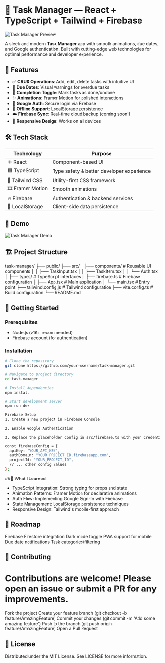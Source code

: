 # 📝 Task Manager — React + TypeScript + Tailwind + Firebase

![Task Manager Preview](https://via.placeholder.com/800x400?text=Task+Manager+Preview) <!-- Replace with actual screenshot -->

A sleek and modern **Task Manager** app with smooth animations, due dates, and Google authentication. Built with cutting-edge web technologies for optimal performance and developer experience.

## 🚀 Features

- ✅ **CRUD Operations**: Add, edit, delete tasks with intuitive UI
- 📅 **Due Dates**: Visual warnings for overdue tasks
- 🔄 **Completion Toggle**: Mark tasks as done/undone
- ✨ **Animations**: Framer Motion for polished interactions
- 🔐 **Google Auth**: Secure login via Firebase
- 💾 **Offline Support**: LocalStorage persistence
- ☁️ **Firebase Sync**: Real-time cloud backup (coming soon!)
- 🌙 **Responsive Design**: Works on all devices

## 🛠️ Tech Stack

| Technology       | Purpose                          |
|------------------|----------------------------------|
| ⚛️ React         | Component-based UI               |
| 🟦 TypeScript    | Type safety & better developer experience |
| 🎨 Tailwind CSS  | Utility-first CSS framework      |
| 🎞 Framer Motion | Smooth animations               |
| 🔥 Firebase      | Authentication & backend services |
| 💾 LocalStorage  | Client-side data persistence     |

## 📸 Demo

![Task Manager Demo](https://via.placeholder.com/600x300?text=Animated+GIF+Demo) <!-- Replace with GIF -->

## 🏗️ Project Structure

task-manager/
├── public/
├── src/
│ ├── components/ # Reusable UI components
│ │ ├── TaskInput.tsx
│ │ ├── TaskItem.tsx
│ │ └── Auth.tsx
│ ├── types/ # TypeScript interfaces
│ ├── firebase.ts # Firebase configuration
│ ├── App.tsx # Main application
│ └── main.tsx # Entry point
├── tailwind.config.js # Tailwind configuration
├── vite.config.ts # Build configuration
└── README.md

## 🚀 Getting Started

### Prerequisites

- Node.js (v16+ recommended)
- Firebase account (for authentication)

### Installation

```bash
# Clone the repository
git clone https://github.com/your-username/task-manager.git

# Navigate to project directory
cd task-manager

# Install dependencies
npm install

# Start development server
npm run dev

Firebase Setup
1. Create a new project in Firebase Console

2. Enable Google Authentication

3. Replace the placeholder config in src/firebase.ts with your credentials:

const firebaseConfig = {
  apiKey: "YOUR_API_KEY",
  authDomain: "YOUR_PROJECT_ID.firebaseapp.com",
  projectId: "YOUR_PROJECT_ID",
  // ... other config values
};
```

##🧠 What I Learned

- TypeScript Integration: Strong typing for props and state
- Animation Patterns: Framer Motion for declarative animations
- Auth Flow: Implementing Google Sign-In with Firebase
- State Management: LocalStorage persistence techniques
- Responsive Design: Tailwind's mobile-first approach


## 🌟 Roadmap

Firebase Firestore integration
Dark mode toggle
PWA support for mobile
Due date notifications
Task categories/filtering


## 🤝 Contributing

# Contributions are welcome! Please open an issue or submit a PR for any improvements.

Fork the project
Create your feature branch (git checkout -b feature/AmazingFeature)
Commit your changes (git commit -m 'Add some amazing feature')
Push to the branch (git push origin feature/AmazingFeature)
Open a Pull Request


## 📜 License
Distributed under the MIT License. See LICENSE for more information.